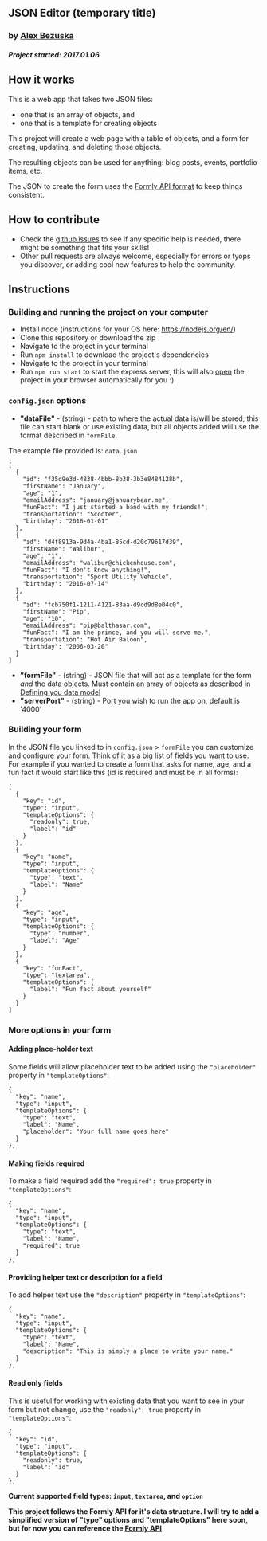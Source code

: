 ## JSON Editor (temporary title)
### by [Alex Bezuska](https://twitter.com/abezuska)

##### Project started: 2017.01.06

## How it works

This is a web app that takes two JSON files:

* one that is an array of objects, and
* one that is a template for creating objects

This project will create a web page with a table of objects, and a form for creating, updating, and deleting those objects.

The resulting objects can be used for anything: blog posts, events, portfolio items, etc.

The JSON to create the form uses the [Formly API format](#defining-your-data-model) to keep things consistent.

## How to contribute

* Check the [github issues](https://github.com/AlexBezuska/json-editor/issues) to see if any specific help is needed, there might be something that fits your skills!
* Other pull requests are always welcome, especially for errors or tyops you discover, or adding cool new features to help the community.

## Instructions

### Building and running the project on your computer

* Install node (instructions for your OS here: https://nodejs.org/en/)
* Clone this repository or download the zip
* Navigate to the project in your terminal
* Run `npm install` to download the project's dependencies
* Navigate to the project in your terminal
* Run `npm run start` to start the express server, this will also [open](https://www.npmjs.com/package/open) the project in your browser automatically for you :)


### `config.json` options

* **"dataFile"** - (string) - path to where the actual data is/will be stored, this file can start blank or use existing data, but all objects added will use the format described in `formFile`.

The example file provided is: `data.json`

```
[
  {
    "id": "f35d9e3d-4838-4bbb-8b38-3b3e8484128b",
    "firstName": "January",
    "age": "1",
    "emailAddress": "january@januarybear.me",
    "funFact": "I just started a band with my friends!",
    "transportation": "Scooter",
    "birthday": "2016-01-01"
  },
  {
    "id": "d4f8913a-9d4a-4ba1-85cd-d20c79617d39",
    "firstName": "Walibur",
    "age": "1",
    "emailAddress": "walibur@chickenhouse.com",
    "funFact": "I don't know anything!",
    "transportation": "Sport Utility Vehicle",
    "birthday": "2016-07-14"
  },
  {
    "id": "fcb750f1-1211-4121-83aa-d9cd9d8e04c0",
    "firstName": "Pip",
    "age": "10",
    "emailAddress": "pip@balthasar.com",
    "funFact": "I am the prince, and you will serve me.",
    "transportation": "Hot Air Baloon",
    "birthday": "2006-03-20"
  }
]
```

* **"formFile"** - (string) - JSON file that will act as a template for the form *and* the data objects. Must contain an array of objects as described in [Defining you data model](#defining-your-data-model)
* **"serverPort"** - (string) - Port you wish to run the app on, default is '4000'

### Building your form

In the JSON file you linked to in `config.json` > `formFile` you can customize and configure your form. Think of it as a big list of fields you want to use. For example if you wanted to create a form that asks for name, age, and a fun fact it would start like this (id is required and must be in all forms):

```
[
  {
    "key": "id",
    "type": "input",
    "templateOptions": {
      "readonly": true,
      "label": "id"
    }
  },
  {
    "key": "name",
    "type": "input",
    "templateOptions": {
      "type": "text",
      "label": "Name"
    }
  },
  {
    "key": "age",
    "type": "input",
    "templateOptions": {
      "type": "number",
      "label": "Age"
    }
  },
  {
    "key": "funFact",
    "type": "textarea",
    "templateOptions": {
      "label": "Fun fact about yourself"
    }
  }
]
```

### More options in your form
#### Adding place-holder text

 Some fields will allow placeholder text to be added using the `"placeholder"` property in `"templateOptions"`:
 ```
 {
   "key": "name",
   "type": "input",
   "templateOptions": {
     "type": "text",
     "label": "Name",
     "placeholder": "Your full name goes here"
   }
 },
 ```

#### Making fields required

 To make a field required add the `"required": true` property in `"templateOptions"`:
 ```
 {
   "key": "name",
   "type": "input",
   "templateOptions": {
     "type": "text",
     "label": "Name",
     "required": true
   }
 },
 ```

#### Providing helper text or description for a field

 To add helper text use the `"description"` property in `"templateOptions"`:
 ```
 {
   "key": "name",
   "type": "input",
   "templateOptions": {
     "type": "text",
     "label": "Name",
     "description": "This is simply a place to write your name."
   }
 },
 ```

#### Read only fields

 This is useful for working with existing data that you want to see in your form but not change, use the `"readonly": true` property in `"templateOptions"`:
 ```
 {
   "key": "id",
   "type": "input",
   "templateOptions": {
     "readonly": true,
     "label": "id"
   }
 },
 ```


**Current supported field types: `input`, `textarea`, and `option`**

**This project follows the Formly API for it's data structure. I will try to add a simplified version of "type" options and "templateOptions" here soon, but for now you can reference the [Formly API](http://docs.angular-formly.com/)**
